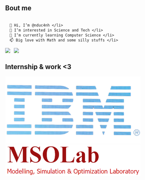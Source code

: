
## Bout me
~~~

  👋 Hi, I’m @nduc4nh </li>
  👀 I’m interested in Science and Tech </li>
  🌱 I’m currently learning Computer Science </li>
  📫 Big love with Math and some silly stuffs </li>

~~~

<p float='left'>
<img src= 'https://github-readme-stats.vercel.app/api?username=nduc4nh&show_icons=true&theme=radical' width="400">
&nbsp;  
<img src= 'https://github-readme-stats.vercel.app/api/top-langs/?username=nduc4nh&layout=compact&theme=radical&langs_count=8' width="300"/>
</p>

## Internship & work <3
 
<img src = "./le-developpement-du-cloud-profite-a-ibm-removebg-preview.png" width="435" /> 
  
<img src = "./mso_13.3k-removebg-preview.png" />


  <!---
nduc4nh/nduc4nh is a ✨ special ✨ repository because its `README.md` (this file) appears on your GitHub profile.
You can click the Preview link to take a look at your changes.
--->
